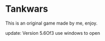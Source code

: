 # Tankwars
This is an original game made by me, enjoy.


update:
Version 5.6Of3
use windows to open

